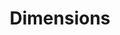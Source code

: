 ---
layout: default
bigquery: https://console.cloud.google.com/bigquery?p=covid-19-dimensions-ai&page=table&d=data&t=publications
contributors: Digital Science, https://www.digital-science.com/
cost: Free for personal, non-commercial use.
description: Dimensions contains more than 100 million publications, ranging from
  articles published in scholarly journals, books and book chapters, to preprints
  and conference proceedings. All publications are contextualized with linked data
  sets, funding, publications, patents, clinical trials, and policy documents. You
  can also view associated categories, funders, institutions, and researcher profiles.
documentation: https://docs.dimensions.ai/bigquery/index.html
last_edit: Mon, 04 Apr 2022 19:04:00 GMT
location: https://www.dimensions.ai/products/free/
maintained_by: Digital Science, https://www.digital-science.com/
schema_fields: '[''priority_date'', ''resulting_publication_doi'', ''current_assignee_countries'',
  ''volume'', ''labels'', ''journal'', ''repository_name'', ''citations'', ''current_assignee'',
  ''category_icrp_cso'', ''category_sdg'', ''publication_date'', ''open_access_categories_v2'',
  ''priority_year'', ''date_modified'', ''jurisdiction'', ''associated_publication_id'',
  ''active_years'', ''embargo_date'', ''family_members_ids'', ''editors'', ''category_icrp_ct'',
  ''date'', ''funding_usd'', ''assignee_orgs'', ''repository_id'', ''start_date'',
  ''grant_number'', ''created_date'', ''year'', ''application_number'', ''pmcid'',
  ''foa_number'', ''funding_jpy'', ''acknowledgements'', ''gender'', ''journal_lists'',
  ''repository_url'', ''researcher_ids'', ''name'', ''granted_year'', ''category_hra'',
  ''abstract'', ''relationships'', ''patent_ids'', ''reference_ids'', ''citations_count'',
  ''interventions'', ''concepts'', ''funder_org_acronyms'', ''associated_publication_doi'',
  ''category_hrcs_hc'', ''associated_publication_pmid'', ''funding_cad'', ''assignee_countries'',
  ''altmetrics'', ''aliases'', ''legal_status'', ''metrics'', ''kind'', ''cpc'', ''issue'',
  ''current_assignee_orgs'', ''filing_year'', ''start_year'', ''funding_gbp'', ''id'',
  ''status'', ''mesh_headings'', ''proceedings_title'', ''family_id'', ''research_org_city_names'',
  ''publication_ids'', ''funder_org_countries'', ''research_org_country_names'', ''citation_string'',
  ''pmid'', ''end_date'', ''subtitles'', ''language'', ''phase'', ''arxiv_id'', ''original_assignee'',
  ''family_count'', ''category_rcdc'', ''isbn'', ''conditions'', ''clinical_trial_ids'',
  ''granted_date'', ''date_online'', ''ipcr'', ''title'', ''research_org_countries'',
  ''date_normal'', ''inventor_names'', ''funder_orgs'', ''funder_org_state_codes'',
  ''expiration_date'', ''original_abstract'', ''funder_org'', ''links'', ''investigators'',
  ''acronym'', ''publication_year'', ''type'', ''expiration_year'', ''original_title'',
  ''types'', ''date_print'', ''conference'', ''acronyms'', ''research_org_cities'',
  ''funding_nzd'', ''book_title'', ''registry'', ''end_year'', ''research_org_state_names'',
  ''research_orgs'', ''funding_aud'', ''associated_publication_arxiv_id'', ''funding_eur'',
  ''established'', ''categories'', ''authors'', ''organisation_details'', ''research_org_state_codes'',
  ''resulting_publication_ids'', ''associated_grant_ids'', ''wikipedia_url'', ''cited_by_ids'',
  ''book_series_title'', ''category_bra'', ''date_imported_gbq'', ''original_assignee_countries'',
  ''description'', ''parent_id'', ''legal_events'', ''funding_currency'', ''category_uoa'',
  ''category_for'', ''original_assignee_orgs'', ''doi'', ''mesh_terms'', ''external_ids'',
  ''filing_date'', ''filing_status'', ''funding_cny'', ''date_inserted'', ''funder_org_cities'',
  ''publisher'', ''source_id'', ''eisbn'', ''funder_countries'', ''address'', ''open_access_categories'',
  ''pages'', ''funding_details'', ''category_hrcs_rac'', ''supporting_grant_ids'',
  ''linkout'', ''brief_title'', ''funding_chf'', ''funding_amount'', ''email_address'',
  ''license'']'
shortname: dimensions
tags:
- scholarly literature
- patents
- funding
- clinical trials
- academic profiles
terms_of_use: 'Use of both the Dimensions COVID-19 dataset and full Dimensions dataset
  are subject to the Dimensions Terms of use: https://www.dimensions.ai/policies-terms-legal '
title: Dimensions
uuid: dcff88bd-fe6b-4fdb-8159-809bf9d7bc1c
---